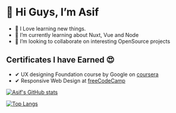 # 👋 Hi Guys, I’m Asif

- 👀 I Love learning new things.
- 🌱 I’m currently learning about Nuxt, Vue and Node
- 💞️ I’m looking to collaborate on interesting OpenSource projects

## Certificates I have Earned 😍

- ✔ UX designing Foundation course by Google on [coursera](https://www.coursera.org/account/accomplishments/verify/LK97V44NVKUC)
- ✔ Responsive Web Design at [freeCodeCamp](https://freecodecamp.org/certification/fcc97e5e4f6-2c66-4baf-80a6-7ce08ce4278e/responsive-web-design)

[![Asif's GitHub stats](https://github-readme-stats.vercel.app/api?username=asifthewebguy&show_icons=true&theme=merko)](https://asifthewebguy.me)

[![Top Langs](https://github-readme-stats.vercel.app/api/top-langs/?username=asifthewebguy&layout=compact&show_icons=true&theme=merko)](https://asifthewebguy.me)
